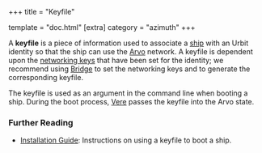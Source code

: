 +++
title = "Keyfile"

template = "doc.html"
[extra]
category = "azimuth"
+++

A **keyfile** is a piece of information used to associate a [ship](/reference/glossary/ship) with an Urbit identity so that the ship can use the [Arvo](/reference/glossary/arvo) network. A keyfile is dependent upon the [networking keys](/reference/glossary/bridge) that have been set for the identity; we recommend using [Bridge](/reference/glossary/bridge) to set the networking keys and to generate the corresponding keyfile.

The keyfile is used as an argument in the command line when booting a ship. During the boot process, [Vere](/reference/glossary/vere) passes the keyfile into the Arvo state.

### Further Reading

- [Installation Guide](/getting-started/): Instructions on using a keyfile to boot a ship.
